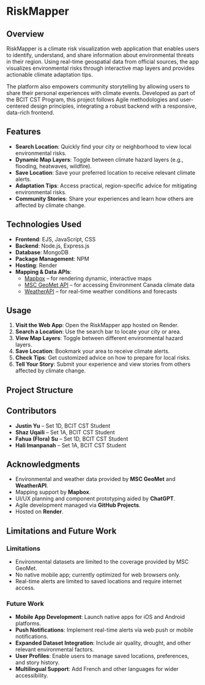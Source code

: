 # RiskMapper

## Overview

RiskMapper is a climate risk visualization web application that enables users to identify, understand, and share information about environmental threats in their region. Using real-time geospatial data from official sources, the app visualizes environmental risks through interactive map layers and provides actionable climate adaptation tips.

The platform also empowers community storytelling by allowing users to share their personal experiences with climate events. Developed as part of the BCIT CST Program, this project follows Agile methodologies and user-centered design principles, integrating a robust backend with a responsive, data-rich frontend.

## Features

- **Search Location**: Quickly find your city or neighborhood to view local environmental risks.
- **Dynamic Map Layers**: Toggle between climate hazard layers (e.g., flooding, heatwaves, wildfire).
- **Save Location**: Save your preferred location to receive relevant climate alerts.
- **Adaptation Tips**: Access practical, region-specific advice for mitigating environmental risks.
- **Community Stories**: Share your experiences and learn how others are affected by climate change.

## Technologies Used

- **Frontend**: EJS, JavaScript, CSS
- **Backend**: Node.js, Express.js
- **Database**: MongoDB
- **Package Management**: NPM
- **Hosting**: Render
- **Mapping & Data APIs**:
  - [Mapbox](https://www.mapbox.com/) – for rendering dynamic, interactive maps
  - [MSC GeoMet API](https://eccc-msc.github.io/open-data/msc-geomet/) – for accessing Environment Canada climate data
  - [WeatherAPI](https://www.weatherapi.com/) – for real-time weather conditions and forecasts

## Usage

1. **Visit the Web App**: Open the RiskMapper app hosted on Render.
2. **Search a Location**: Use the search bar to locate your city or area.
3. **View Map Layers**: Toggle between different environmental hazard layers.
4. **Save Location**: Bookmark your area to receive climate alerts.
5. **Check Tips**: Get customized advice on how to prepare for local risks.
6. **Tell Your Story**: Submit your experience and view stories from others affected by climate change.

## Project Structure

## Contributors

- **Justin Yu** – Set 1D, BCIT CST Student  
- **Shaz Uqaili** – Set 1A, BCIT CST Student  
- **Fahua (Flora) Su** – Set 1D, BCIT CST Student  
- **Hali Imanpanah** – Set 1A, BCIT CST Student  

## Acknowledgments

- Environmental and weather data provided by **MSC GeoMet** and **WeatherAPI**.
- Mapping support by **Mapbox**.
- UI/UX planning and component prototyping aided by **ChatGPT**.
- Agile development managed via **GitHub Projects**.
- Hosted on **Render**.

## Limitations and Future Work

### Limitations

- Environmental datasets are limited to the coverage provided by MSC GeoMet.
- No native mobile app; currently optimized for web browsers only.
- Real-time alerts are limited to saved locations and require internet access.

### Future Work

- **Mobile App Development**: Launch native apps for iOS and Android platforms.
- **Push Notifications**: Implement real-time alerts via web push or mobile notifications.
- **Expanded Dataset Integration**: Include air quality, drought, and other relevant environmental factors.
- **User Profiles**: Enable users to manage saved locations, preferences, and story history.
- **Multilingual Support**: Add French and other languages for wider accessibility.


